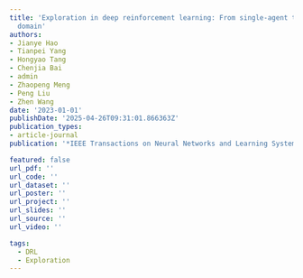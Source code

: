 ```yaml
---
title: 'Exploration in deep reinforcement learning: From single-agent to multiagent
  domain'
authors:
- Jianye Hao
- Tianpei Yang
- Hongyao Tang
- Chenjia Bai
- admin
- Zhaopeng Meng
- Peng Liu
- Zhen Wang
date: '2023-01-01'
publishDate: '2025-04-26T09:31:01.866363Z'
publication_types:
- article-journal
publication: '*IEEE Transactions on Neural Networks and Learning Systems*'

featured: false
url_pdf: ''
url_code: ''
url_dataset: ''
url_poster: ''
url_project: ''
url_slides: ''
url_source: ''
url_video: ''

tags:
  - DRL
  - Exploration
---
```

